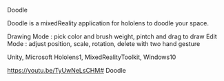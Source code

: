 Doodle

Doodle is a mixedReality application for hololens to doodle your space.

Drawing Mode : pick color and brush weight, pintch and drag to draw
Edit Mode      : adjust position, scale, rotation, delete with two hand gesture

Unity, Microsoft Hololens1, MixedRealityToolkit, Windows10

https://youtu.be/TyUwNeLsCHM# Doodle
